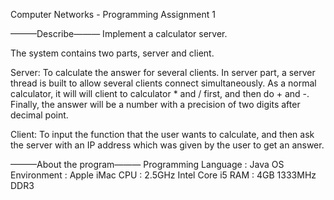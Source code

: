 Computer Networks - Programming Assignment 1

———Describe———
Implement a calculator server.

The system contains two parts, server and client.

Server:
To calculate the answer for several clients. In server part, a server thread is built to allow several clients connect simultaneously. As a normal calculator, it will will client to calculator * and / first, and then do + and -. Finally, the answer will be a number with a precision of two digits after decimal point.

Client:
To input the function that the user wants to calculate, and then ask the server with an IP address which was given by the user to get an answer.


———About the program———
Programming Language : Java
OS Environment : Apple iMac
	CPU : 2.5GHz Intel Core i5
	RAM : 4GB 1333MHz DDR3
